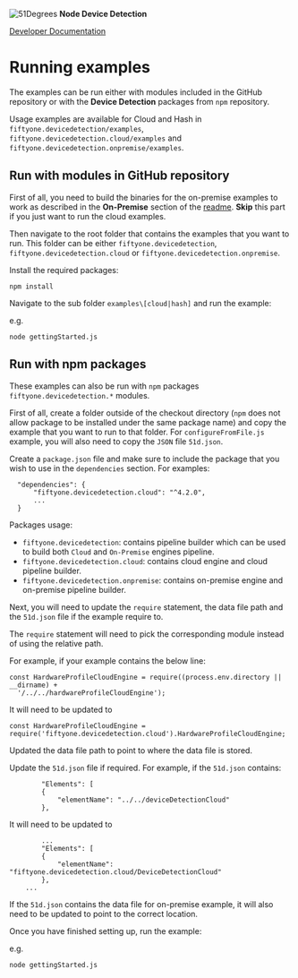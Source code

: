 ![51Degrees](https://51degrees.com/img/logo.png?utm_source=github&utm_medium=repository&utm_content=readme_main&utm_campaign=node-open-source "Data rewards the curious") **Node Device Detection**

[Developer Documentation](https://51degrees.com/device-detection-node/index.html?utm_source=github&utm_medium=repository&utm_content=documentation&utm_campaign=node-open-source "developer documentation")

# Running examples

The examples can be run either with modules included in the GitHub repository or with the **Device Detection** packages from `npm` repository.

Usage examples are available for Cloud and Hash in ``fiftyone.devicedetection/examples``, ``fiftyone.devicedetection.cloud/examples`` and ``fiftyone.devicedetection.onpremise/examples``.

## Run with modules in GitHub repository

First of all, you need to build the binaries for the on-premise examples to work as described in the **On-Premise** section of the [readme](readme.md). **Skip** this part if you just want to run the cloud examples.

Then navigate to the root folder that contains the examples that you want to run. This folder can be either `fiftyone.devicedetection`, `fiftyone.devicedetection.cloud` or `fiftyone.devicedetection.onpremise`.

Install the required packages:

```
npm install
```

Navigate to the sub folder `examples\[cloud|hash]` and run the example:

e.g.

```
node gettingStarted.js
```

## Run with npm packages

These examples can also be run with `npm` packages ``fiftyone.devicedetection.*`` modules.

First of all, create a folder outside of the checkout directory (`npm` does not allow package to be installed under the same package name) and copy the example that you want to run to that folder. For `configureFromFile.js` example, you will also need to copy the `JSON` file `51d.json`.

Create a `package.json` file and make sure to include the package that you wish to use in the `dependencies` section. For examples:

```
  "dependencies": {
      "fiftyone.devicedetection.cloud": "^4.2.0",
      ...
  }
```

Packages usage:
- `fiftyone.devicedetection`: contains pipeline builder which can be used to build both `Cloud` and `On-Premise` engines pipeline.
- `fiftyone.devicedetection.cloud`: contains cloud engine and cloud pipeline builder.
- `fiftyone.devicedetection.onpremise`: contains on-premise engine and on-premise pipeline builder.

Next, you will need to update the `require` statement, the data file path and the `51d.json` file if the example require to.

The `require` statement will need to pick the corresponding module instead of using the relative path.

For example, if your example contains the below line:

```
const HardwareProfileCloudEngine = require((process.env.directory || __dirname) +
  '/../../hardwareProfileCloudEngine');
```

It will need to be updated to

```
const HardwareProfileCloudEngine = require('fiftyone.devicedetection.cloud').HardwareProfileCloudEngine;
```

Updated the data file path to point to where the data file is stored.

Update the `51d.json` file if required. For example, if the `51d.json` contains:

```
        "Elements": [
        {
            "elementName": "../../deviceDetectionCloud"
        },
```

It will need to be updated to 

```
        ...
        "Elements": [
        {
            "elementName": "fiftyone.devicedetection.cloud/DeviceDetectionCloud"
        },
    ...
```

If the `51d.json` contains the data file for on-premise example, it will also need to be updated to point to the correct location.

Once you have finished setting up, run the example:

e.g.

```
node gettingStarted.js
```
